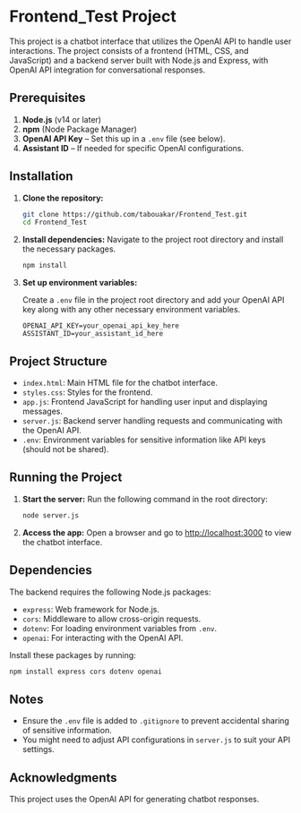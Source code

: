 
# Frontend_Test Project

This project is a chatbot interface that utilizes the OpenAI API to handle user interactions. The project consists of a frontend (HTML, CSS, and JavaScript) and a backend server built with Node.js and Express, with OpenAI API integration for conversational responses.

## Prerequisites

1. **Node.js** (v14 or later)
2. **npm** (Node Package Manager)
3. **OpenAI API Key** – Set this up in a `.env` file (see below).
4. **Assistant ID** – If needed for specific OpenAI configurations.

## Installation

1. **Clone the repository:**
   ```bash
   git clone https://github.com/tabouakar/Frontend_Test.git
   cd Frontend_Test
   ```

2. **Install dependencies:**
   Navigate to the project root directory and install the necessary packages.
   ```bash
   npm install
   ```

3. **Set up environment variables:**

   Create a `.env` file in the project root directory and add your OpenAI API key along with any other necessary environment variables.

   ```
   OPENAI_API_KEY=your_openai_api_key_here
   ASSISTANT_ID=your_assistant_id_here
   ```

## Project Structure

- `index.html`: Main HTML file for the chatbot interface.
- `styles.css`: Styles for the frontend.
- `app.js`: Frontend JavaScript for handling user input and displaying messages.
- `server.js`: Backend server handling requests and communicating with the OpenAI API.
- `.env`: Environment variables for sensitive information like API keys (should not be shared).

## Running the Project

1. **Start the server:**
   Run the following command in the root directory:
   ```bash
   node server.js
   ```

2. **Access the app:**
   Open a browser and go to [http://localhost:3000](http://localhost:3000) to view the chatbot interface.

## Dependencies

The backend requires the following Node.js packages:

- `express`: Web framework for Node.js.
- `cors`: Middleware to allow cross-origin requests.
- `dotenv`: For loading environment variables from `.env`.
- `openai`: For interacting with the OpenAI API.

Install these packages by running:
```bash
npm install express cors dotenv openai
```

## Notes

- Ensure the `.env` file is added to `.gitignore` to prevent accidental sharing of sensitive information.
- You might need to adjust API configurations in `server.js` to suit your API settings.

## Acknowledgments

This project uses the OpenAI API for generating chatbot responses.
